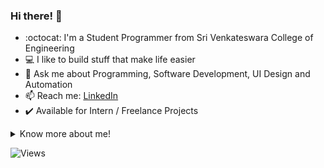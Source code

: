 ### Hi there! :wave:

- :octocat: I'm a Student Programmer from Sri Venkateswara College of Engineering
- :computer: I like to build stuff that make life easier
- :speech_balloon: Ask me about Programming, Software Development, UI Design and Automation
- :mailbox: Reach me: [LinkedIn](https://www.linkedin.com/in/sooryaprakash31/) 
- :heavy_check_mark: Available for Intern / Freelance Projects
<details>
  <summary>Know more about me!</summary>
  <br>
  I am a Motivated and Self-loving person who avidly wants to learn and thrive :nerd_face:. I constantly work to improve myself in the fields I love :man_technologist:. Multitasking, Organizing and Planning are some of my highlights :bulb:. I read about science often :milky_way:, love to binge-watch shows, write scripts and analyse films in my free time. 
  
</details>
<p align="left"> <img src="https://komarev.com/ghpvc/?username=sooryaprakash31" alt="Views" /> </p> </br>

<!--
**sooryaprakash31/sooryaprakash31** is a ✨ _special_ ✨ repository because its `README.md` (this file) appears on your GitHub profile.

Here are some ideas to get you started:
- 🔭 I’m currently working on figma
- 🌱 I’m currently learning ...
- 👯 I’m looking to collaborate on ...
- 🤔 I’m looking for help with ...
- 💬 Ask me about ...
- 📫 How to reach me? Linkedin
- 😄 Pronouns: ...
- ⚡ Fun fact: ...
-->
